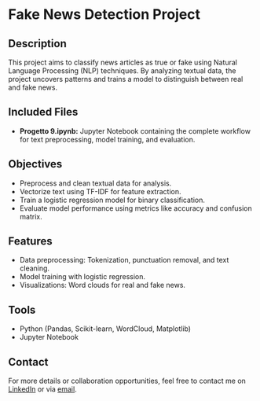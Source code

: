 # Fake News Detection Project

## Description
This project aims to classify news articles as true or fake using Natural Language Processing (NLP) techniques. By analyzing textual data, the project uncovers patterns and trains a model to distinguish between real and fake news.

## Included Files
- **Progetto 9.ipynb:** Jupyter Notebook containing the complete workflow for text preprocessing, model training, and evaluation.

## Objectives
- Preprocess and clean textual data for analysis.  
- Vectorize text using TF-IDF for feature extraction.  
- Train a logistic regression model for binary classification.  
- Evaluate model performance using metrics like accuracy and confusion matrix.

## Features
- Data preprocessing: Tokenization, punctuation removal, and text cleaning.  
- Model training with logistic regression.  
- Visualizations: Word clouds for real and fake news.

## Tools
- Python (Pandas, Scikit-learn, WordCloud, Matplotlib)  
- Jupyter Notebook

## Contact
For more details or collaboration opportunities, feel free to contact me on [LinkedIn](https://www.linkedin.com/in/mario-filizzola-58798a206/) or via [email](mailto:filizzolamario@gmail.com).
